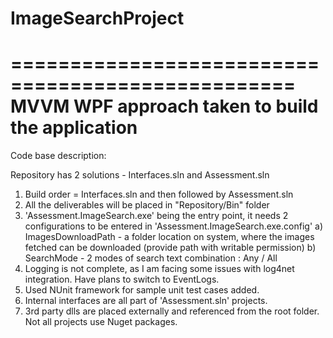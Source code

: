 # ImageSearchProject
==================================================
MVVM WPF approach taken to build the application
==================================================

Code base description:

Repository has 2 solutions - Interfaces.sln and Assessment.sln 

1) Build order = Interfaces.sln and then followed by Assessment.sln
2) All the deliverables will be placed in "Repository/Bin" folder
3) 'Assessment.ImageSearch.exe' being the entry point, it needs 2 configurations to be entered in 'Assessment.ImageSearch.exe.config'
     a) ImagesDownloadPath - a folder location on system, where the images fetched can be downloaded (provide path with writable permission)
     b) SearchMode - 2 modes of search text combination : Any / All
4) Logging is not complete, as I am facing some issues with log4net integration. Have plans to switch to EventLogs.
5) Used NUnit framework for sample unit test cases added. 
6) Internal interfaces are all part of 'Assessment.sln' projects.
7) 3rd party dlls are placed externally and referenced from the root folder. Not all projects use Nuget packages.
